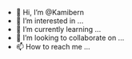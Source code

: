 - 👋 Hi, I’m @Kamibern
- 👀 I’m interested in ...
- 🌱 I’m currently learning ...
- 💞️ I’m looking to collaborate on ...
- 📫 How to reach me ...

<!---
Kamibern/Kamibern is a ✨ special ✨ repository because its `README.md` (this file) appears on your GitHub profile.
You can click the Preview link to take a look at your changes.
--->
